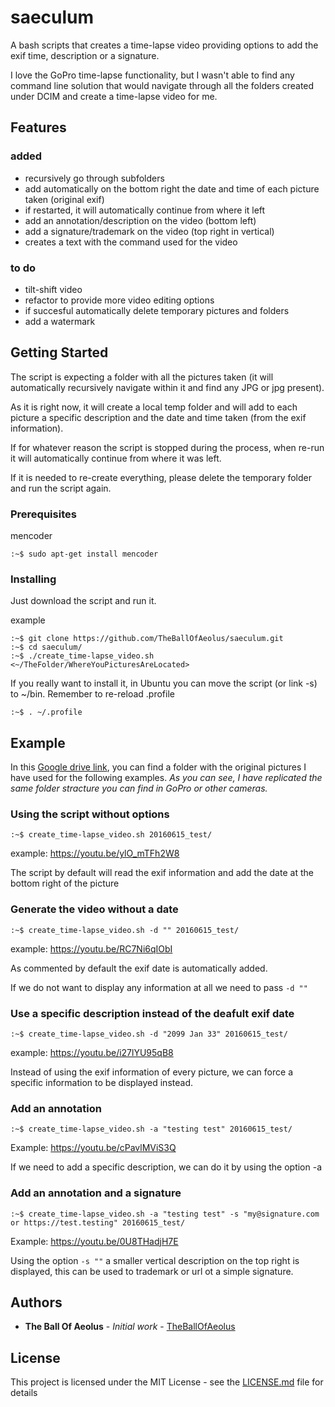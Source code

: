 # saeculum

A bash scripts that creates a time-lapse video providing options to add the exif time, description or a signature.
 
I love the GoPro time-lapse functionality, but I wasn't able to find any command line solution that would navigate through all the folders created under DCIM and create a time-lapse video for me.

## Features 
### added
* recursively go through subfolders
* add automatically on the bottom right the date and time of each picture taken (original exif)
* if restarted, it will automatically continue from where it left
* add an annotation/description on the video (bottom left)
* add a signature/trademark on the video (top right in vertical)
* creates a text with the command used for the video
### to do
* tilt-shift video
* refactor to provide more video editing options
* if succesful automatically delete temporary pictures and folders
* add a watermark

## Getting Started

The script is expecting a folder with all the pictures taken (it will automatically recursively navigate within it and find any JPG or jpg present).

As it is right now, it will create a local temp folder and will add to each picture a specific description and the date and time taken (from the exif information).

If for whatever reason the script is stopped during the process, when re-run it will automatically continue from where it was left.

If it is needed to re-create everything, please delete the temporary folder and run the script again.

### Prerequisites

mencoder

```
:~$ sudo apt-get install mencoder
```

### Installing

Just download the script and run it.

example
```
:~$ git clone https://github.com/TheBallOfAeolus/saeculum.git
:~$ cd saeculum/
:~$ ./create_time-lapse_video.sh <~/TheFolder/WhereYouPicturesAreLocated>
```

If you really want to install it, in Ubuntu you can move the script (or link -s) to ~/bin.
Remember to re-reload .profile
```
:~$ . ~/.profile
```
## Example

In this [Google drive link](https://drive.google.com/open?id=1cvwKGKIOoQJYrZujpnomUSjLde-LVSCQ), you can find a folder with the original pictures I have used for the following examples.
_As you can see, I have replicated the same folder stracture you can find in GoPro or other cameras._

### Using the script without options

```
:~$ create_time-lapse_video.sh 20160615_test/
```

example: https://youtu.be/ylO_mTFh2W8

The script by default will read the exif information and add the date at the bottom right of the picture

### Generate the video without a date

```
:~$ create_time-lapse_video.sh -d "" 20160615_test/
```

example: https://youtu.be/RC7Ni6qIObI

As commented by default the exif date is automatically added. 

If we do not want to display any information at all we need to pass ```-d ""```

### Use a specific description instead of the deafult exif date

```
:~$ create_time-lapse_video.sh -d "2099 Jan 33" 20160615_test/
```

example: https://youtu.be/i27lYU95qB8

Instead of using the exif information of every picture, we can force a specific information to be displayed instead.

### Add an annotation

```
:~$ create_time-lapse_video.sh -a "testing test" 20160615_test/
```

Example: https://youtu.be/cPavlMViS3Q

If we need to add a specific description, we can do it by using the option -a 


### Add an annotation and a signature

```
:~$ create_time-lapse_video.sh -a "testing test" -s "my@signature.com or https://test.testing" 20160615_test/
```

Example: https://youtu.be/0U8THadjH7E

Using the option ```-s ""``` a smaller vertical description on the top right is displayed, this can be used to trademark or url ot a simple signature.

## Authors

* **The Ball Of Aeolus** - *Initial work* - [TheBallOfAeolus](https://github.com/TheBallOfAeolus)

## License

This project is licensed under the MIT License - see the [LICENSE.md](LICENSE.md) file for details


